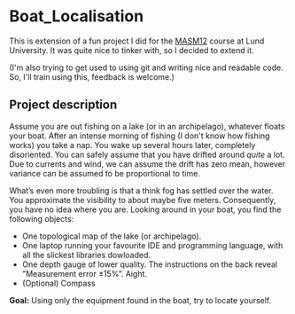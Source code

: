 # Boat_Localisation

This is extension of a fun project I did for the [MASM12](https://www.maths.lth.se/matstat/kurser/fms110mas222/) course at Lund University. It was quite nice to tinker with, so I decided to extend it. 

(I'm also trying to get used to using git and writing nice and readable code. So, I'll train using this, feedback is welcome.)

## Project description

Assume you are out fishing on a lake (or in an archipelago), whatever floats your boat. After an intense morning of fishing (I don't know how fishing works) you take a nap. You wake up several hours later, completely disoriented. You can safely assume that you have drifted around *quite* a lot. Due to currents and wind, we can assume the drift has zero mean, however variance can be assumed to be proportional to time. 

What’s even more troubling is that a think fog has settled over the water. You approximate the visibility to about maybe five meters. Consequently, you have no idea where you are. Looking around in your boat, you find the following objects:

* One topological map of the lake (or archipelago).
* One laptop running your favourite IDE and programming language, with all the slickest libraries dowloaded.
* One depth gauge of lower quality. The instructions on the back reveal ”Measurement error ±15%”. Aight.
* (Optional) Compass

**Goal:** Using only the equipment found in the boat, try to locate yourself.

